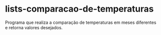 # lists-comparacao-de-temperaturas
Programa que realiza a comparação de temperaturas em meses diferentes e retorna valores desejados.
